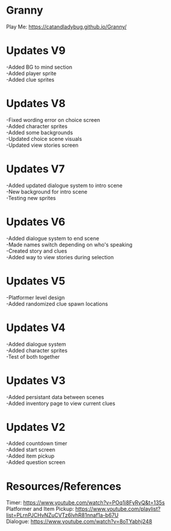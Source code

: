 # Granny
 Play Me: https://catandladybug.github.io/Granny/
  # Updates V9
 -Added BG to mind section   
 -Added player sprite   
 -Added clue sprites
  # Updates V8
 -Fixed wording error on choice screen   
 -Added character sprites   
 -Added some backgrounds   
 -Updated choice scene visuals   
 -Updated view stories screen
  # Updates V7
 -Added updated dialogue system to intro scene   
 -New background for intro scene   
 -Testing new sprites
 # Updates V6
 -Added dialogue system to end scene   
 -Made names switch depending on who's speaking   
 -Created story and clues   
 -Added way to view stories during selection
# Updates V5
 -Platformer level design   
 -Added randomized clue spawn locations
# Updates V4
 -Added dialogue system   
 -Added character sprites   
 -Test of both together
# Updates V3
 -Added persistant data between scenes    
 -Added inventory page to view current clues
# Updates  V2
 -Added countdown timer   
 -Added start screen   
 -Added item pickup   
 -Added question screen
# Resources/References
 Timer: https://www.youtube.com/watch?v=POq1i8FyRyQ&t=135s    
 Platformer and Item Pickup: https://www.youtube.com/playlist?list=PLrnPJCHvNZuCVTz6lvhR81nnaf1a-b67U    
 Dialogue: https://www.youtube.com/watch?v=8oTYabhj248
